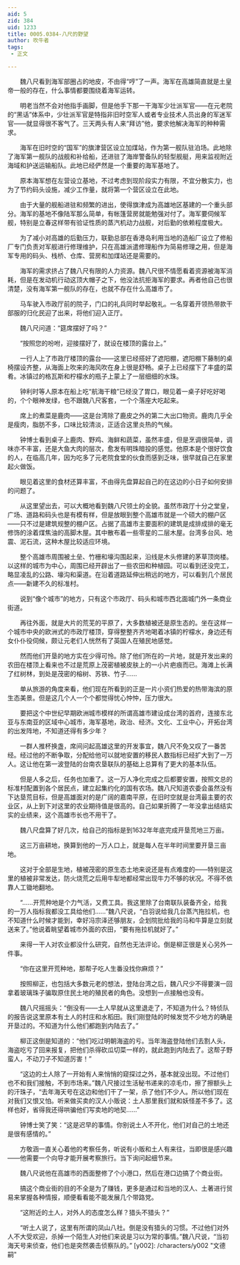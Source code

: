 ```yaml
---
aid: 5
zid: 384
uid: 1233
title: 0005.0384-八尺的野望
author: 吹牛者
tags: 
 - 正文

---
```




　　魏八尺看到海军部圈占的地皮，不由得“哼”了一声。海军在高雄简直就是土皇帝一般的存在，什么事情都要围绕着海军运转。

　　明老当然不会对他指手画脚，但是他手下那一干海军少壮派军官——在元老院的“黑话”体系中，少壮派军官是特指非旧时空军人或者专业技术人员出身的军迷军官——就显得很不客气了。三天两头有人来“拜访”他，要求他解决海军的种种需求。

　　海军在旧时空的“国军”的旗津营区设立加煤站，作为第一舰队驻泊场。此地除了海军第一舰队的战舰和补给船，还进驻了海岸警备队的轻型舰艇，用来监视附近海域和护送运输船队。此地已经俨然是一个重要的海军基地了。

　　原本海军想在左营设立基地，不过考虑到现阶段实力有限，不宜分散实力，也为了节约码头设施，减少工作量，就将第一个营区设立在此地。

　　由于大量的舰船进驻和频繁的进出，使得旗津成为高雄地区基建的一个重头部分。海军的基地不像陆军那么简单，有帐篷营房就能勉强对付了。海军要伺候军舰，特别是立春这样带有验证性质的蒸汽机动力战舰，对后勤的依赖程度极大。

　　为了减小对高雄的后勤压力，联勤总部在香港岛利用当地的造船厂设立了修船厂专门负责对军舰进行修理维护，只在高雄派遣修理船作为简易修理之用，但是海军专用的码头、栈桥、仓库、营房和加煤站还是需要的。

　　海军的需求挤占了魏八尺有限的人力资源。魏八尺很不情愿看着资源被海军消耗，但是在发动机行动这顶大帽子之下，他没法抗拒海军的要求。再者他自己也很清楚，没有海军第一舰队的存在，也就不存在什么高雄市了。

　　马车驶入市政厅前的院子，门口的礼兵同时举起敬礼。一名穿着开领热带款干部服的归化民迎了出来，将他们迎入正厅。

　　魏八尺问道：“筵席摆好了吗？”

　　“按照您的吩咐，迎接摆好了，就设在楼顶的露台上。”

　　一行人上了市政厅楼顶的露台——这里已经搭好了遮阳棚，遮阳棚下藤制的桌椅摆设齐整，从海面上吹来的海风吹在身上很是舒畅。桌子上已经摆下了丰盛的菜肴。冰镇过的格瓦斯和柠檬水的瓶子上蒙上了一层细细的水珠。

　　钟利时等人原本在船上吃“航海干粮”已经没了胃口，眼见着一桌子好吃好喝的，个个眼神发绿，也不跟魏八尺客套，一个个落座大吃起来。

　　席上的煮菜是鹿肉——这是台湾除了鹿皮之外的第二大出口物资。鹿肉几乎全是瘦肉，脂肪不多，口味比较清淡，正适合这里炎热的气候。

　　钟博士看到桌子上鹿肉、野鸡、海鲜和蔬菜，虽然丰盛，但是烹调很简单，调味亦不丰富，还是大鱼大肉的层次，愈发有明珠暗投的感觉。他原本是个很好饮食的人，在临高几年，因为吃多了元老院食堂的伙食而感到乏味，很早就自己在家里起火做饭。

　　眼见着这里的食材还算丰富，不由得先盘算起自己的在这边的小日子如何安排的问题了。

　　从这里望出去，可以大概地看到魏八尺领土的全貌。虽然市政厅十分之堂皇，广场、道路和码头也是有模有样，但是放眼到整个高雄市就是一个硕大的棚户区——只不过是建筑规整的棚户区。占据了高雄市主要面积的建筑是成排成排的毫无修饰的涂着煤焦油的高脚木屋。其中散布着一些零星的二层木屋。台湾多台风、地震、泥石流，这种木屋比较适应环境。

　　整个高雄市周围被土垒、竹栅和壕沟围起来，沿线是木头修建的茅草顶岗楼。以这样的城市为中心，周围已经开辟出了一些农田和种植园。可以看到还没完工，略显凌乱的公路、壕沟和渠道。在沿着道路延伸出稍远的地方，可以看到几个居民点——新建不久的标准村。

　　说到“像个城市”的地方，只有这个市政厅、码头和城市西北面城门外一条商业街道。

　　再往外面，就是大片的荒芜的平原了，大多数植被还是原生态的。坐在这样一个城市中央的欧洲式的市政厅楼顶，穿得整整齐齐地喝着冰镇的柠檬水，身边还有女仆仆役伺候，颇让元老们人恍然有了英国人在殖民地感觉。

　　然而他们开垦的地方实在少得可怜。除了他们所在的一片地，就是开发出来的农田在楼顶上看来也不过是荒原上茂密植被皮肤上的一小片疤痕而已。海滩上长满了红树林，到处是茂密的榕树、苏铁、竹子……

　　单从旅游的角度来看，他们现在所看到的正是一片小资们热爱的热带海滨的原生态美景。但是这几个人一个个都觉得忧心忡忡，压力很大。

　　要把这个中世纪早期欧洲城市模样的所谓高雄市建设成台湾的首府，连接东北亚与东南亚的区域中心城市，海军基地，政治、经济。文化、工业中心，开拓台湾的出发阵地，不知道还得有多少年？

　　一群人推杯换盏，席间问起高雄这里的开发事宜，魏八尺不免又叹了一番苦经。经过他的不断争取，分配给他可以就地安置的移民人数指标已经扩大到了一万人。这让他在第一波登陆的台南农垦联队的基础上总算有了更大的基本队伍。

　　但是人多之后，任务也加重了。这一万人净化完成之后都要安置，按照文总的标准村配置到各个居民点，建立起集约化的国有农场。魏八尺知道农委会虽然没有下达垦荒目标，但是高雄面对的是广阔的嘉南平原，在旧时空就是台湾最主要的农业区，从上到下对这里的农业期待值是很高的。自己如果折腾了一年没拿出结结实实的业绩来，这个高雄市长也不用干了。

　　魏八尺盘算了好几次，给自己的指标是到1632年年底完成开垦荒地三万亩。

　　这三万亩耕地，换算到他的一万人口上，就是每人在半年时间里要开垦三亩地。

　　这对于全部是生地，植被茂密的原生态土地来说还是有点难度的——特别是这里的植被非常发达，防火烧荒之后用牛犁地都经常出现牛力不够的状况。不得不依靠人工锄地翻地。

　　“……开荒种地是个力气活，又费工具。我这里除了台南联队装备齐全，给我的一万人指标我都没工具给他们……”魏八尺说，“白羽说给我几台蒸汽拖拉机，也不知道什么时候才能到，幸好冯宗泽还够朋友，企划院批给我的马和牛算是立刻就送来了。”他说着眺望着城市外面的农田，“要有拖拉机就好了。”

　　来得一干人对农业都没什么研究，自然也无法评论。倒是柳正很是关心另外一件事。

　　“你在这里开荒种地，那帮子吃人生番没找你麻烦？”

　　按照柳正，也包括大多数元老的想法，登陆台湾之后，魏八尺少不得要演一回拿着玻璃珠子骗取原住民土地的殖民者的角色。没想到一点接触也没有。

　　魏八尺摇摇头：“倒没有——土人早就从这里退走了，不知道为什么？特侦队的报告说这里原本有土人的村庄和水稻田。我们刚登陆的时候发觉不少地方的确是开垦过的。不知道为什么他们都跑到内陆去了。”

　　柳正这倒是知道的：“他们吃过明朝海盗的亏。当年海盗登陆他们去割人头，海盗吃亏了回来报复，把他们杀得砍瓜切菜一样的，就此跑到内陆去了。这帮子野蛮人，不动刀子不知道厉害！”

　　“这边的土人除了一开始有人来悄悄的窥探过之外，基本就没出现。不过他们也不和我们接触，不到市场来。”魏八尺接过生活秘书递来的凉毛巾，擦了擦额头上的汗珠子，“去年海天号在这边和他们干了一架，杀了他们不少人。所以他们现在对我们又恨又怕。听来做买卖的汉人小贩说：土人那里我们就和妖怪差不多了。这样也好，省得我还得哄骗他们写卖地的地契……”

　　钟博士笑了笑：“这是迟早的事情。你别说土人不开化，他们对自己的土地还是很有感情的。”

　　方敬涵一直关心着他的考察任务，听说有小贩和土人有来往，当即很是感兴趣——他需要一个向导才能开展考察旅行。当下询问起细节来。

　　魏八尺说他在高雄市的西面整修了个小港口，然后在港口边搞了个商业街。

　　搞这个商业街的目的不全是为了赚钱，更多是通过和当地的汉人、土著进行贸易来掌握各种情报，顺便看看能不能发展几个带路党。

　　“这附近的土人，对外人的态度怎么样？猎头不猎头？”

　　“听土人说了，这里有所谓的凤山八社。倒是没有猎头的习惯。不过他们对外人不大受欢迎，杀掉一个陌生人对他们来说是习以为常的事情。”魏八尺说，“当初海天号来侦查，他们也是突然袭击侦察队的。”
[y002]: /characters/y002 "文德嗣"


